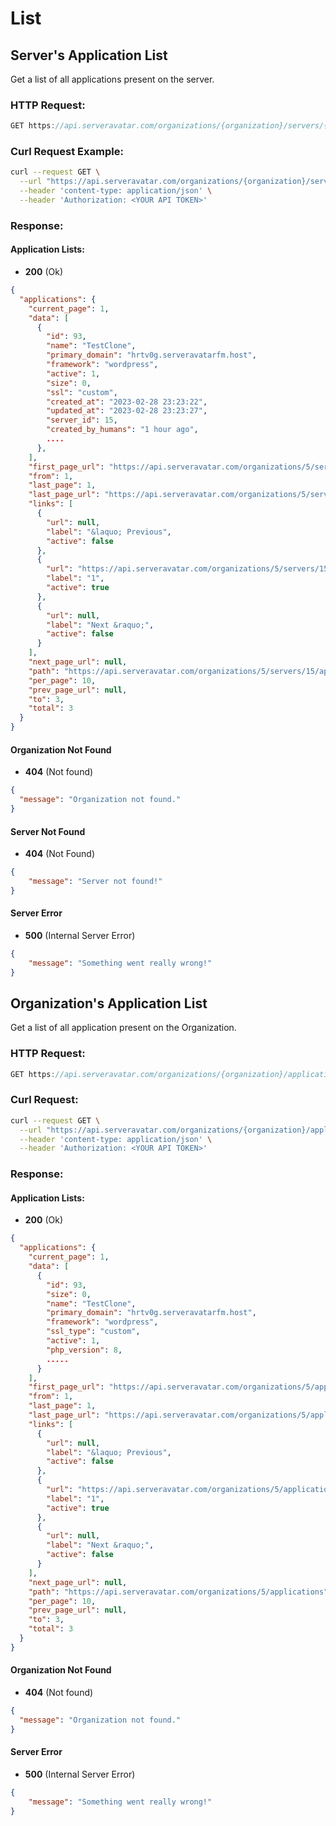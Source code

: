 # List

## Server's Application List

Get a list of all applications present on the server.

### HTTP Request:
```js
GET https://api.serveravatar.com/organizations/{organization}/servers/{server}/applications
```

### Curl Request Example:

```sh
curl --request GET \
  --url "https://api.serveravatar.com/organizations/{organization}/servers/{server}/applications" \
  --header 'content-type: application/json' \
  --header 'Authorization: <YOUR API TOKEN>'
```

### Response:

#### Application Lists:

- __200__ (Ok)

```json
{
  "applications": {
    "current_page": 1,
    "data": [
      {
        "id": 93,
        "name": "TestClone",
        "primary_domain": "hrtv0g.serveravatarfm.host",
        "framework": "wordpress",
        "active": 1,
        "size": 0,
        "ssl": "custom",
        "created_at": "2023-02-28 23:23:22",
        "updated_at": "2023-02-28 23:23:27",
        "server_id": 15,
        "created_by_humans": "1 hour ago",
        ....
      },
    ],
    "first_page_url": "https://api.serveravatar.com/organizations/5/servers/15/applications?page=1",
    "from": 1,
    "last_page": 1,
    "last_page_url": "https://api.serveravatar.com/organizations/5/servers/15/applications?page=1",
    "links": [
      {
        "url": null,
        "label": "&laquo; Previous",
        "active": false
      },
      {
        "url": "https://api.serveravatar.com/organizations/5/servers/15/applications?page=1",
        "label": "1",
        "active": true
      },
      {
        "url": null,
        "label": "Next &raquo;",
        "active": false
      }
    ],
    "next_page_url": null,
    "path": "https://api.serveravatar.com/organizations/5/servers/15/applications",
    "per_page": 10,
    "prev_page_url": null,
    "to": 3,
    "total": 3
  }
}
```

#### Organization Not Found
- __404__ (Not found)

```json
{
  "message": "Organization not found."
}
```

#### Server Not Found
- __404__ (Not Found)

```json
{
    "message": "Server not found!"
}
```

#### Server Error
- __500__ (Internal Server Error)
```json
{
    "message": "Something went really wrong!"
}
```


## Organization's Application List

Get a list of all application present on the Organization.

### HTTP Request:
```js
GET https://api.serveravatar.com/organizations/{organization}/applications
```

### Curl Request:

```sh
curl --request GET \
  --url "https://api.serveravatar.com/organizations/{organization}/applications" \
  --header 'content-type: application/json' \
  --header 'Authorization: <YOUR API TOKEN>'
```

### Response:

#### Application Lists:

- __200__ (Ok)

```json
{
  "applications": {
    "current_page": 1,
    "data": [
      {
        "id": 93,
        "size": 0,
        "name": "TestClone",
        "primary_domain": "hrtv0g.serveravatarfm.host",
        "framework": "wordpress",
        "ssl_type": "custom",
        "active": 1,
        "php_version": 8,
        .....
      }
    ],
    "first_page_url": "https://api.serveravatar.com/organizations/5/applications?page=1",
    "from": 1,
    "last_page": 1,
    "last_page_url": "https://api.serveravatar.com/organizations/5/applications?page=1",
    "links": [
      {
        "url": null,
        "label": "&laquo; Previous",
        "active": false
      },
      {
        "url": "https://api.serveravatar.com/organizations/5/applications?page=1",
        "label": "1",
        "active": true
      },
      {
        "url": null,
        "label": "Next &raquo;",
        "active": false
      }
    ],
    "next_page_url": null,
    "path": "https://api.serveravatar.com/organizations/5/applications",
    "per_page": 10,
    "prev_page_url": null,
    "to": 3,
    "total": 3
  }
}
```

#### Organization Not Found
- __404__ (Not found)

```json
{
  "message": "Organization not found."
}
```

#### Server Error
- __500__ (Internal Server Error)
```json
{
    "message": "Something went really wrong!"
}
```